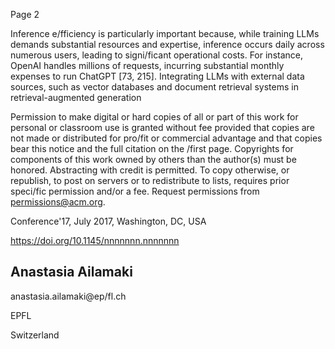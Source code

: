 Page 2

Inference e/fficiency is particularly important because, while training LLMs demands substantial resources and expertise, inference occurs daily across numerous users, leading to signi/ficant operational costs. For instance, OpenAI handles millions of requests, incurring substantial monthly expenses to run ChatGPT [73, 215]. Integrating LLMs with external data sources, such as vector databases and document retrieval systems in retrieval-augmented generation

Permission to make digital or hard copies of all or part of this work for personal or classroom use is granted without fee provided that copies are not made or distributed for pro/fit or commercial advantage and that copies bear this notice and the full citation on the /first page. Copyrights for components of this work owned by others than the author(s) must be honored. Abstracting with credit is permitted. To copy otherwise, or republish, to post on servers or to redistribute to lists, requires prior speci/fic permission and/or a fee. Request permissions from permissions@acm.org.

Conference'17, July 2017, Washington, DC, USA

https://doi.org/10.1145/nnnnnnn.nnnnnnn

## Anastasia Ailamaki

anastasia.ailamaki@ep/fl.ch

EPFL

Switzerland